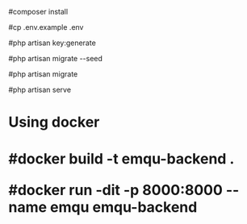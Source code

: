 #composer install

#cp .env.example .env

#php artisan key:generate

#php artisan migrate --seed

#php artisan migrate

#php artisan serve

<h1>Using docker<h1>
#docker build -t emqu-backend .

#docker run -dit -p 8000:8000 --name emqu emqu-backend
